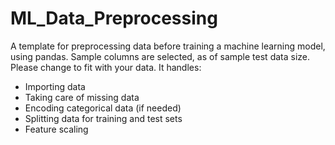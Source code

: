 # ML_Data_Preprocessing
A template for preprocessing data before training a machine learning model, using pandas. Sample columns are selected, as of sample test data size. Please change to fit with your data. It handles:

* Importing data
* Taking care of missing data
* Encoding categorical data (if needed)
* Splitting data for training and test sets
* Feature scaling

